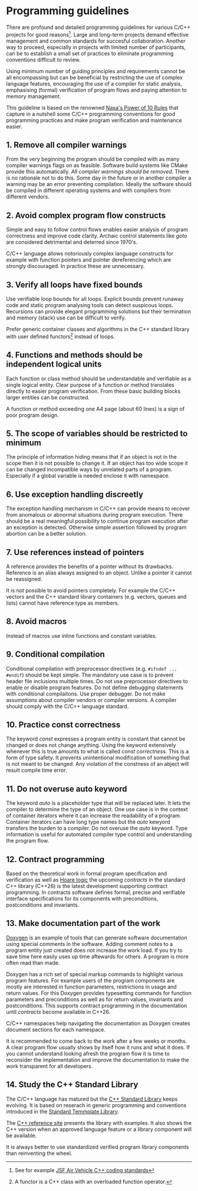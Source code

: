 # Programming guidelines
There are profound and detailed programming guidelines for various C/C++ projects
for good reasons[^JSF]. Large and long-term projects demand effective management and
common standards for succesful collaboration. Another way to proceed, especially in
projects with limited number of participants, can be to establish a small set of practices 
to eliminate programming conventions difficult to review. 

Using minimum number of guiding principles and requirements cannot be all encompassing 
but can be beneficial by restricting the use of complex language features, 
encouraging the use of a compiler for static analysis, emphasising (formal) verification 
of program flows and paying attention to memory management.

This guideline is based on the renowned
[Nasa's Power of 10 Rules](https://en.wikipedia.org/wiki/The_Power_of_10:_Rules_for_Developing_Safety-Critical_Code)
that capture in a nutshell some C/C++ programming conventions for good programming
practices and make program verification and maintenance easier.

## 1. Remove all compiler warnings
From the very beginning the program should be compiled with as many compiler 
warnings flags on as feasible. Software build systems like CMake provide this automatically.
*All compiler warnings should be removed*. There is no rationale not to do this. Some
day in the future or in another compiler a warning may be an error preventing
compilation. Ideally the software should be compiled in different operating systems and 
with compilers from different vendors.

## 2. Avoid complex program flow constructs
Simple and easy to follow control flows enables easier analysis of program correctness
and improve code clarity. Archaic control statements like *goto* are considered 
detrimental and deterred since 1970's. 

C/C++ language allows notoriously complex language constructs for example 
with function pointers and pointer dereferencing which are strongly discouraged. 
In practice these are unnecessary.

## 3. Verify all loops have fixed bounds
Use verifiable loop bounds for all loops. Explicit bounds prevent runaway code 
and static program analysing tools can detect suspicous loops. Recursions can provide
elegant programming solutions but their termination and memory (stack) use can
be difficult to verify.

Prefer generic container classes and algorithms in the C++ standard library 
with user defined functors[^F] instead of loops.

## 4. Functions and methods should be independent logical units
Each function or class method should be understandable and verifiable 
as a single logical entity. Clear purpose of a function  or method 
translates directly to easier program verification. From these basic 
building blocks larger entities can be constructed.

A function or method exceeding one A4 page (about 60 lines) is 
a sign of poor program design.

## 5. The scope of variables should be restricted to minimum
The principle of information hiding means that if an object is not in the scope
then it is not possible to change it. If an object has too wide scope
it can be changed incompatible ways by unrelated parts of a program.
Especially if a global variable is needed enclose it with namespace.

## 6. Use exception handling discreetly
The exception handling mechanism in C/C++ can provide means to recover from
anomalous or abnormal situations during program execution. There should be 
a real meaningful possibility to continue program execution after an exception is
detected. Otherwise simple assertion followed by program abortion can be a better solution.

## 7. Use references instead of pointers
A reference provides the benefits of a pointer without its drawbacks. 
Reference is an alias always assigned to an object. Unlike a pointer it cannot
be reassigned. 

It is not possible to avoid pointers completely. For example the C/C++ vectors
and the C++ standard library containers (e.g. vectors, queues and lists) cannot have 
reference type as members.

## 8. Avoid macros
Instead of macros use inline functions and constant variables.

## 9. Conditional compilation
Conditional compilation with preprocessor directives (e.g. `#ifndef ... #endif`) 
should be kept simple. The mandatory use case is to prevent header file inclusions
multiple times. Do not use preprocessor directives to enable or disable program features. 
Do not define debugging statements with conditional compilaitons. Use proper debugger. 
Do not make assumptions about compiler vendors or compiler versions. 
A compiler should comply with the C/C++ language standard.

## 10. Practice const correctness
The keyword *const* expresses a program entity is constant that cannot be changed or does not change anything. 
Using the keyword extensively whenever this is true amounts to what is called *const correctness*. 
This is a form of type safety. It prevents unintentional modification of something that is not meant to be changed.
Any violation of the constness of an abject will result compile time error.

## 11. Do not overuse auto keyword
The keyword *auto* is a placeholder type that will be replaced later. It lets the compiler to
determine the type of an object. One use case is in the context of container iterators
where it can increase the readability of a program. Container iterators can have long type names but
the *auto* kewyord transfers the burden to a compiler. Do not overuse the *auto* keyword. 
Type information is useful for automated compiler type control and understanding the program flow.

## 12. Contract programming
Based on the theoretical work in formal program specification and verification as well as 
[Hoare logic](https://en.wikipedia.org/wiki/Hoare_logic) the upcoming *contracts* 
in the standard C++ library (C++26) is the latest development supporting contract programming. 
In contracts software defines formal, precise and verifiable interface specifications 
for its components with preconditions, postconditions and invariants.

## 13. Make documentation part of the work
[Doxygen](https:://www.doxygen.org) is an example of tools that can generate software documentation 
using special comments in the  software. Adding comment notes to a program entity just created does 
not increase the work load. If you try to save time here easily uses up time aftewards for others.
A program is more often read than made.

Doxygen has a rich set of special markup commands to highlight various program features. 
For example users of the program components are mostly are interested in function parameters, 
restrictions in usage and return values. For this Doxygen provides typesetting commands 
for function parameters and preconditions as well as for return values, invariants and postconditions. 
This supports contract programming in the documentation until *contracts* become available
in C++26.

C/C++ namespaces help navigating the documentation as Doxygen creates document sections
for each namespace.

It is recommended to come back to the work after a few weeks or months. A clear program flow
usually shows by itself how it runs and what it does. If you cannot understand looking afresh 
the program flow it is time to reconsider the implementation and improve the documentation
to make the work transparent for all developers. 

## 14. Study the C++ Standard Library
The C/C++ language has matured but the [C++ Standard Library](https://en.wikipedia.org/wiki/C%2B%2B_Standard_Library) 
keeps evolving. It is based on reserach in generic programming and conventions introduced in the
[Standard Temmplate Library](https://en.wikipedia.org/wiki/Standard_Template_Library).

The [C++ reference site](https://en.cppreference.com) presents the library with examples. 
It also shows the C++ version when an approved language feature or a library component
will be available.

It is always better to use standardized verified program library components than reinventing the wheel.

[^JSF]: See for example [JSF Air Vehicle C++ coding standards](https://www.stroustrup.com/JSF-AV-rules.pdf)
[^F]: A functor is a C++ class with an overloaded function operator. 
